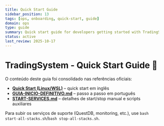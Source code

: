 ```yaml
---
title: Quick Start Guide
sidebar_position: 13
tags: [ops, onboarding, quick-start, guide]
domain: ops
type: guide
summary: Quick start guide for developers getting started with TradingSystem
status: active
last_review: 2025-10-17
---
```


# TradingSystem - Quick Start Guide 🚀

O conteúdo deste guia foi consolidado nas referências oficiais:

- **[Quick Start (Linux/WSL)](./QUICK-START-LINUX-WSL.md)** – quick start em inglês
- **[GUIA-INICIO-DEFINITIVO.md](GUIA-INICIO-DEFINITIVO.md)** – passo a passo em português
- **[START-SERVICES.md](START-SERVICES.md)** – detalhes de start/stop manual e scripts auxiliares

Para subir os serviços de suporte (QuestDB, monitoring, etc.), use `bash start-all-stacks.sh`/`bash stop-all-stacks.sh`.
